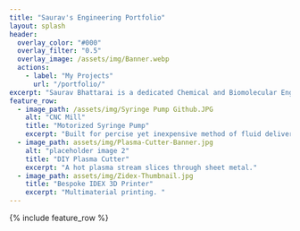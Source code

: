 ```yaml
---
title: "Saurav's Engineering Portfolio"
layout: splash
header:
  overlay_color: "#000"
  overlay_filter: "0.5"
  overlay_image: /assets/img/Banner.webp
  actions:
    - label: "My Projects"
      url: "/portfolio/"
excerpt: "Saurav Bhattarai is a dedicated Chemical and Biomolecular Engineering Student with a passion for exploring the intersection of engineering and medicine. His passion revolves around 3D printing, Biomedical Engineering research, devlopment of medical device, and helping others."
feature_row:
  - image_path: /assets/img/Syringe Pump Github.JPG
    alt: "CNC Mill"
    title: "Motorized Syringe Pump"
    excerpt: "Built for percise yet inexpensive method of fluid delivery for a medical setting."
  - image_path: assets/img/Plasma-Cutter-Banner.jpg
    alt: "placeholder image 2"
    title: "DIY Plasma Cutter"
    excerpt: "A hot plasma stream slices through sheet metal."
  - image_path: assets/img/Zidex-Thumbnail.jpg
    title: "Bespoke IDEX 3D Printer"
    excerpt: "Multimaterial printing. "
---
```


{% include feature_row %}

